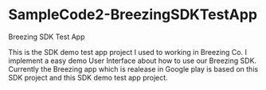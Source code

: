 # SampleCode2-BreezingSDKTestApp
Breezing SDK Test App

This is the SDK demo test app project I used to working in Breezing Co.
I implement a easy demo User Interface about how to use our Breezing SDK.
Currently the Breezing app which is realease in Google play is based on this SDK project and this SDK demo test app project.
